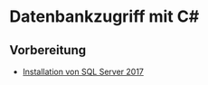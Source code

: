 # Datenbankzugriff mit C#

## Vorbereitung
- [Installation von SQL Server 2017](https://github.com/schletz/Pos3xhif/blob/master/SqlServerInstallation.md)
